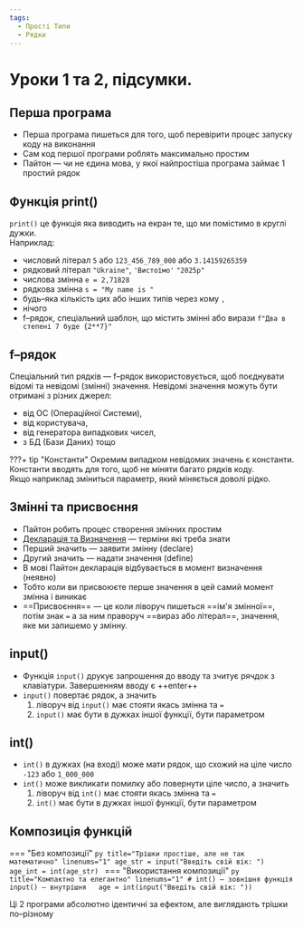 ```yaml
---
tags:
  - Прості Типи
  - Рядки
---
```


# Уроки 1 та 2, підсумки.

## Перша програма

- Перша програма пишеться для того, щоб перевірити процес запуску коду на виконання
- Сам код першої програми роблять максимально простим
- Пайтон — чи не єдина мова, у якої найпростіша програма займає 1 простий рядок

## Функція print()

`print()` це функція яка виводить на екран те, що ми помістимо в круглі дужки.  
Наприклад:

- числовий літерал `5` або `123_456_789_000` або `3.14159265359`
- рядковий літерал `"Ukraine"`, `'Вистоїмо'` `"2025р"`
- числова змінна `e = 2,71828`
- рядкова змінна `s = "My name is "`
- будь–яка кількість цих або інших типів через кому `,`
- нічого
- f–рядок, спеціальний шаблон, що містить змінні або вирази `f"Два в степені 7 буде {2**7}"`

## f–рядок

Спеціальний тип рядків — f–рядок використовується, щоб поєднувати відомі та невідомі (змінні) значення.
Невідомі значення можуть бути отримані з різних джерел:

- від ОС (Операційної Системи),
- від користувача,
- від генератора випадкових чисел,
- з БД (Бази Даних) тощо  

???+ tip "Константи"
    Окремим випадком невідомих значень є константи. Константи вводять для того, щоб не міняти багато рядків коду.  
    Якщо наприклад зміниться параметр, який міняється доволі рідко.

## Змінні та присвоєння

- Пайтон робить процес створення змінних простим
- [Декларація та Визначення](2.md#declare-vs-definition) — терміни які треба знати
- Перший значить — заявити змінну (declare)
- Другий значить — надати значення (define)
- В мові Пайтон декларація відбувається в момент визначення (неявно)
- Тобто коли ви присвоюєте перше значення в цей самий момент змінна і виникає
- ==Присвоєння== — це коли ліворуч пишеться ==ім'я змінної==, потім знак `=` а за ним праворуч ==вираз або літерал==, значення, яке ми запишемо у змінну.

## input()

- Функція `input()` друкує запрошення до вводу та зчитує рячдок з клавіатури. Завершенням вводу є ++enter++
- `input()` повертає рядок, а значить
    1. ліворуч від `input()` має стояти якась змінна та `=`
    2. `input()` має бути в дужках іншої функції, бути параметром

## int()

- `int()` в дужках (на вході) може мати рядок, що схожий на ціле число `-123` або `1_000_000`
- `int()` може викликати помилку або повернути ціле число, а значить
    1. ліворуч від `int()` має стояти якась змінна та `=`
    2. `int()` має бути в дужках іншої функції, бути параметром

## Композиція функцій

=== "Без композиції"
    ```py title="Трішки простіше, але не так математично" linenums="1"
    age_str = input("Введіть свій вік: ")
    age_int = int(age_str)
    ```
=== "Використання композиції"
    ```py title="Компактно та елегантно" linenums="1"
    # int() — зовнішня функція input() — внутрішня  
    age = int(input("Введіть свій вік: "))
    ```

Ці 2 програми абсолютно ідентичні за ефектом, але виглядають трішки по–різному
